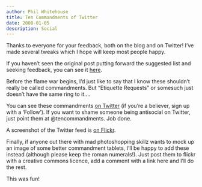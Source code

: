 ```yaml
---
author: Phil Whitehouse
title: Ten Commandments of Twitter
date: 2008-01-05
description: Social
---
```

Thanks to everyone for your feedback, both on the blog and on Twitter! I’ve made several tweaks which I hope will keep most people happy.

If you haven’t seen the original post putting forward the suggested list and seeking feedback, you can see it [here](/posts/tweetaholics/).

Before the flame war begins, I’d just like to say that I know these shouldn’t really be called commandments. But “Etiquette Requests” or somesuch just doesn’t have the same ring to it….

You can see these commandments [on Twitter](http://twitter.com/tencommandments) (if you’re a believer, sign up with a ‘Follow’). If you want to shame someone being antisocial on Twitter, just point them at @tencommandments. Job done.

A screenshot of the Twitter feed is [on Flickr](http://www.flickr.com/photos/philliecasablanca/2169353941/).

Finally, if anyone out there with mad photoshopping skillz wants to mock up an image of some better commandment tablets, I’ll be happy to add these instead (although please keep the roman numerals!). Just post them to flickr with a creative commons licence, add a comment with a link here and I’ll do the rest.

This was fun!
